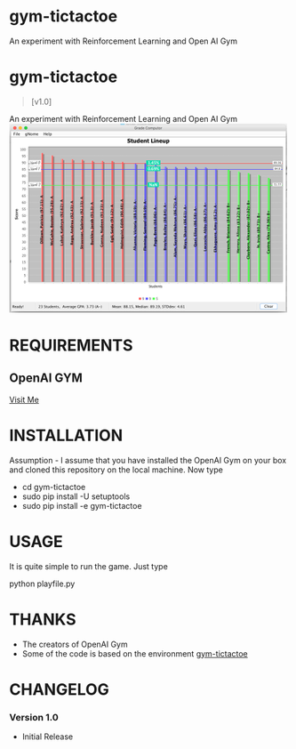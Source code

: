 # gym-tictactoe
An experiment with Reinforcement Learning and Open AI Gym

gym-tictactoe
==============

> [v1.0]

An experiment with Reinforcement Learning and Open AI Gym
<br>
![Alt Text](/repofiles/screenshotalpha.png)



REQUIREMENTS
==================================================================================================

OpenAI GYM
-------------------
[Visit Me](https://github.com/openai/gym)




INSTALLATION
==================================================================================================

Assumption - I assume that you have installed the OpenAI Gym on your box and cloned this repository on the local machine. Now type
* cd gym-tictactoe
* sudo pip install -U setuptools
* sudo pip install -e gym-tictactoe




USAGE
========
It is quite simple to run the game. Just type 

python playfile.py




THANKS
==================================================================================================

* The creators of OpenAI Gym
* Some of the code is based on the environment [gym-tictactoe](https://github.com/haje01/gym-tictactoe)
 


CHANGELOG
==========

### Version 1.0 

- Initial Release
